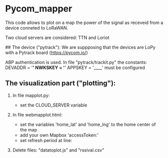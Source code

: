 # Pycom_mapper

This code allows to plot on a map the power of the signal as receveid from a device conneted to LoRaWAN.

Two cloud servers are considered: TTN and Loriot



## The device ("pytrack"):
We are suppposing that the devices are LoPy with a Pytrack board (https://pycom.io/)

ABP authentication is used. In file "pytrack/trackit.py" the constants:
DEVADDR = '____'
NWKSKEY = '____'
APPSKEY = '____'
must be configured



## The visualization part ("plotting"):

1) In file mapplot.py:
	- set the CLOUD_SERVER variable

2) In file webmapplot.html:
	- set the variables 'home_lat' and 'home_lng' to the home center of the map
	- add your own Mapbox 'accessToken:'
	- set refresh period at line: 	<meta http-equiv="refresh" content="5">

3) Delete  files: "datatoplot.js" and "rssival.csv"